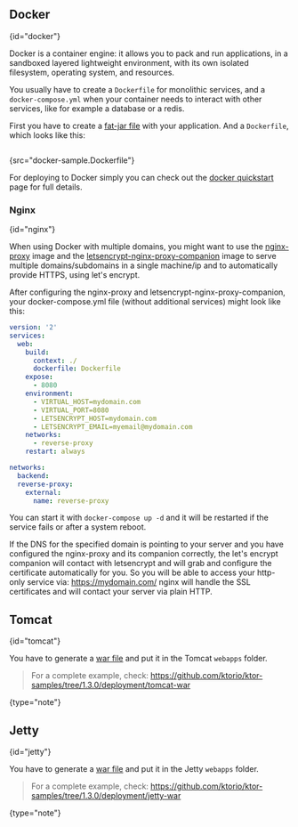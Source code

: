 [//]: # (title: Containers)
[//]: # (caption: Containers)
[//]: # (category: servers)
[//]: # (permalink: /servers/deploy/containers.html)
[//]: # (ktor_version_review: 1.0.0)

## Docker
{id="docker"}

Docker is a container engine: it allows you to pack and run applications, in a sandboxed layered
lightweight environment, with its own isolated filesystem, operating system, and resources.

You usually have to create a `Dockerfile` for monolithic services, and a `docker-compose.yml` 
when your container needs to interact with other services, like for example a database or a redis. 

First you have to create a [fat-jar file](/servers/deploy/packing/fatjar) with your application. And a `Dockerfile`, which looks like this:

```dockerfile
```
{src="docker-sample.Dockerfile"}

For deploying to Docker simply you can check out the [docker quickstart](/quickstart/quickstart/docker.html) page for full details.

### Nginx
{id="nginx"}

When using Docker with multiple domains, you might want to use the 
[nginx-proxy](https://github.com/jwilder/nginx-proxy) image and the 
[letsencrypt-nginx-proxy-companion](https://github.com/JrCs/docker-letsencrypt-nginx-proxy-companion) image
to serve multiple domains/subdomains in a single machine/ip and to automatically provide HTTPS,
using let's encrypt.

After configuring the nginx-proxy and letsencrypt-nginx-proxy-companion, your docker-compose.yml file
(without additional services) might look like this:


```yaml
version: '2'
services:
  web:
    build:
      context: ./
      dockerfile: Dockerfile
    expose:
      - 8080
    environment:
      - VIRTUAL_HOST=mydomain.com
      - VIRTUAL_PORT=8080
      - LETSENCRYPT_HOST=mydomain.com
      - LETSENCRYPT_EMAIL=myemail@mydomain.com
    networks:
      - reverse-proxy
    restart: always

networks:
  backend:
  reverse-proxy:
    external:
      name: reverse-proxy
```

You can start it with `docker-compose up -d` and it will be restarted if the service fails or
after a system reboot.

If the DNS for the specified domain is pointing to your server and you have configured the nginx-proxy and its companion correctly,
the let's encrypt companion will contact with letsencrypt and will grab and configure the certificate automatically
for you. So you will be able to access your http-only service via: https://mydomain.com/ nginx will handle the SSL certificates
and will contact your server via plain HTTP.

## Tomcat
{id="tomcat"}

You have to generate a [war file](/servers/deploy/packing/war) and put it in the Tomcat `webapps` folder.

>For a complete example, check:
><https://github.com/ktorio/ktor-samples/tree/1.3.0/deployment/tomcat-war>
>
{type="note"}

## Jetty
{id="jetty"}

You have to generate a [war file](/servers/deploy/packing/war) and put it in the Jetty `webapps` folder.

>For a complete example, check:
><https://github.com/ktorio/ktor-samples/tree/1.3.0/deployment/jetty-war>
>
{type="note"}